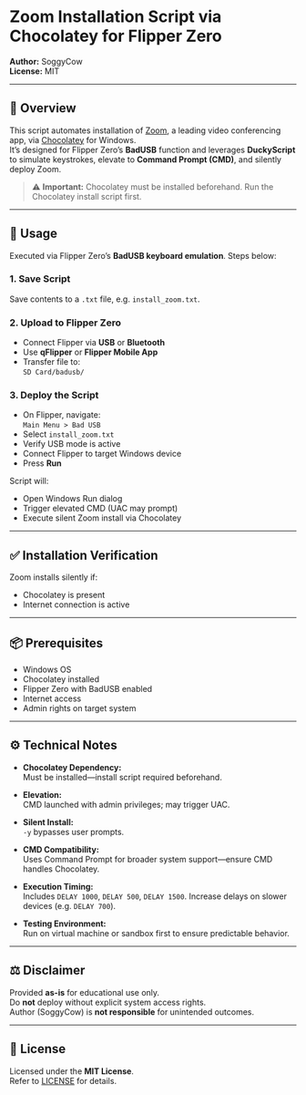 # Zoom Installation Script via Chocolatey for Flipper Zero

**Author:** SoggyCow  
**License:** MIT

---

## 🎥 Overview

This script automates installation of [Zoom](https://zoom.us/), a leading video conferencing app, via [Chocolatey](https://chocolatey.org/) for Windows.  
It’s designed for Flipper Zero’s **BadUSB** function and leverages **DuckyScript** to simulate keystrokes, elevate to **Command Prompt (CMD)**, and silently deploy Zoom.

> ⚠️ **Important:** Chocolatey must be installed beforehand. Run the Chocolatey install script first.

---

## 🚀 Usage

Executed via Flipper Zero’s **BadUSB keyboard emulation**. Steps below:

### 1. Save Script

Save contents to a `.txt` file, e.g. `install_zoom.txt`.

### 2. Upload to Flipper Zero

- Connect Flipper via **USB** or **Bluetooth**
- Use **qFlipper** or **Flipper Mobile App**
- Transfer file to:  
  `SD Card/badusb/`

### 3. Deploy the Script

- On Flipper, navigate:  
  `Main Menu > Bad USB`
- Select `install_zoom.txt`
- Verify USB mode is active
- Connect Flipper to target Windows device
- Press **Run**

Script will:
- Open Windows Run dialog
- Trigger elevated CMD (UAC may prompt)
- Execute silent Zoom install via Chocolatey

---

## ✅ Installation Verification

Zoom installs silently if:
- Chocolatey is present
- Internet connection is active

---

## 📦 Prerequisites

- Windows OS  
- Chocolatey installed  
- Flipper Zero with BadUSB enabled  
- Internet access  
- Admin rights on target system

---

## ⚙️ Technical Notes

- **Chocolatey Dependency:**  
  Must be installed—install script required beforehand.

- **Elevation:**  
  CMD launched with admin privileges; may trigger UAC.

- **Silent Install:**  
  `-y` bypasses user prompts.

- **CMD Compatibility:**  
  Uses Command Prompt for broader system support—ensure CMD handles Chocolatey.

- **Execution Timing:**  
  Includes `DELAY 1000`, `DELAY 500`, `DELAY 1500`. Increase delays on slower devices (e.g. `DELAY 700`).

- **Testing Environment:**  
  Run on virtual machine or sandbox first to ensure predictable behavior.

---

## ⚖️ Disclaimer

Provided **as-is** for educational use only.  
Do **not** deploy without explicit system access rights.  
Author (SoggyCow) is **not responsible** for unintended outcomes.

---

## 📄 License

Licensed under the **MIT License**.  
Refer to [LICENSE](LICENSE) for details.
